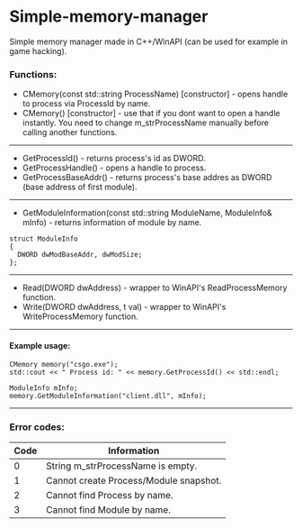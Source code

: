 # Simple-memory-manager
Simple memory manager made in C++/WinAPI (can be used for example in game hacking).

### Functions:
  - CMemory(const std::string ProcessName) [constructor] - opens handle to process via ProcessId by name.
  - CMemory() [constructor] - use that if you dont want to open a handle instantly.
   You need to change m_strProcessName manually before calling another functions.
  
  ***
  
  - GetProcessId() - returns process's id as DWORD.
  - GetProcessHandle() - opens a handle to process.
  - GetProcessBaseAddr() - returns process's base addres as DWORD (base address of first module).
  
  ***
  
  - GetModuleInformation(const std::string ModuleName, ModuleInfo& mInfo) - returns information of module by name.
  
  ```
  struct ModuleInfo
  {
	DWORD dwModBaseAddr, dwModSize;
  };
  ```
  
  ***
  
  - Read(DWORD dwAddress) - wrapper to WinAPI's ReadProcessMemory function.
  - Write(DWORD dwAddress, t val) - wrapper to WinAPI's WriteProcessMemory function.
  
  ***
  
 #### Example usage:
  ```
  CMemory memory("csgo.exe");
  std::cout << " Process id: " << memory.GetProcessId() << std::endl;
  
  ModuleInfo mInfo;
  memory.GetModuleInformation("client.dll", mInfo);
  ```
  
  ***
  
  ### Error codes:
  Code | Information
  --- | ---
  0 | String m_strProcessName is empty.
  1 | Cannot create Process/Module snapshot.
  2 | Cannot find Process by name.
  3 | Cannot find Module by name.
